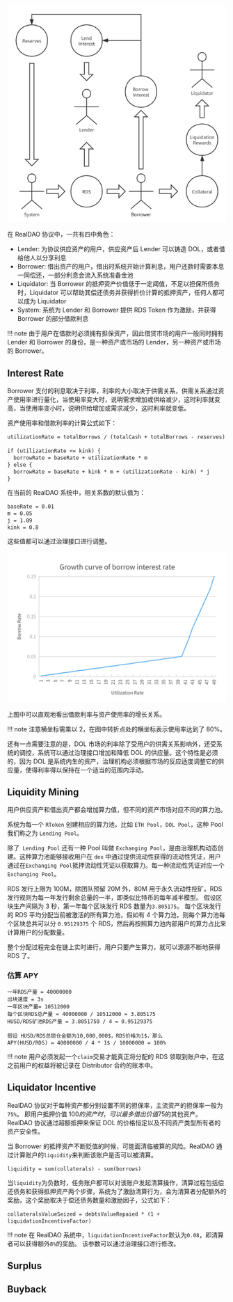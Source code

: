 ![](./economics.png)

在 RealDAO 协议中，一共有四中角色：

- Lender: 为协议供应资产的用户，供应资产后 Lender 可以铸造 DOL，或者借给他人以分享利息
- Borrower: 借出资产的用户，借出时系统开始计算利息，用户还款时需要本息一同偿还，一部分利息会流入系统准备金池
- Liquidator: 当 Borrower 的抵押资产价值低于一定阈值，不足以担保所债务时，Liquidator 可以帮助其偿还债务并获得折价计算的抵押资产，任何人都可以成为 Liquidator
- System: 系统为 Lender 和 Borrower 提供 RDS Token 作为激励，并获得 Borrower 的部分借款利息

<!-- prettier-ignore -->
!!! note
	由于用户在借款时必须拥有担保资产，因此借贷市场的用户一般同时拥有 Lender 和 Borrower 的身份，是一种资产或市场的 Lender，另一种资产或市场的 Borrower。

## Interest Rate

Borrower 支付的利息取决于利率，利率的大小取决于供需关系，供需关系通过资产使用率进行量化，当使用率变大时，说明需求增加或供给减少，这时利率就变高，当使用率变小时，说明供给增加或需求减少，这时利率就变低。

资产使用率和借款利率的计算公式如下：

```
utilizationRate = totalBorrows / (totalCash + totalBorrows - reserves)

if (utilizationRate <= kink) {
  borrowRate = baseRate + utilizationRate * m
} else {
  borrowRate = baseRate + kink * m + (utilizationRate - kink) * j
}
```

在当前的 RealDAO 系统中，相关系数的默认值为：

```
baseRate = 0.01
m = 0.05
j = 1.09
kink = 0.8
```

这些值都可以通过治理接口进行调整。

![](./growth_curve_of_borrow_rate.png)

上图中可以直观地看出借款利率与资产使用率的增长关系。

<!-- prettier-ignore -->
!!! note
	注意横坐标需乘以 2，在图中转折点处的横坐标表示使用率达到了 80%。

还有一点需要注意的是，DOL 市场的利率除了受用户的供需关系影响外，还受系统的调控，系统可以通过治理接口增加和降低 DOL 的供应量。这个特性是必须的，因为 DOL 是系统内生的资产，治理机构必须根据市场的反应适度调整它的供应量，使得利率得以保持在一个适当的范围内浮动。

## Liquidity Mining

用户供应资产和借出资产都会增加算力值，但不同的资产市场对应不同的算力池。

系统为每一个 `RToken` 创建相应的算力池，比如 `ETH Pool`，`DOL Pool`，这种 Pool 我们称之为 `Lending Pool`。

除了` Lending Pool` 还有一种 Pool 叫做 `Exchanging Pool`，是由治理机构动态创建。这种算力池能够接收用户在 `dex` 中通过提供流动性获得的流动性凭证，用户通过在`Exchanging Pool`抵押流动性凭证以获取算力。每一种流动性凭证对应一个 `Exchanging Pool`。

RDS 发行上限为 100M，除团队预留 20M 外，80M 用于永久流动性挖矿。RDS 发行规则为每一年发行剩余总量的一半，即类似比特币的每年减半模型。
假设区块生产间隔为 3 秒，第一年每个区块发行 RDS 数量为`3.805175`。
每个区块发行的 RDS 平均分配当前被激活的所有算力池，假如有 4 个算力池，则每个算力池每个区块总共可以分 `0.95129375` 个 RDS，然后再按照算力池内部用户的算力占比来计算用户的分配数量。

整个分配过程完全在链上实时进行，用户只要产生算力，就可以源源不断地获得 RDS 了。

### 估算 APY

```
一年RDS产量 = 40000000
出块速度 = 3s
一年区块产量= 10512000
每个区块RDS总产量 = 40000000 / 10512000 = 3.805175
HUSD/RDS矿池RDS产量 = 3.8051750 / 4 = 0.95129375

假设 HUSD/RDS总锁仓金额为10,000,000$，RDS价格为1$，那么
APY(HUSD/RDS) = 40000000 / 4 * 1$ / 10000000 = 100%
```

<!-- prettier-ignore -->
!!! note
	用户必须发起一个`claim`交易才能真正将分配的 RDS 领取到账户中，在这之前用户的权益将被记录在 Distributor 合约的账本中。

## Liquidator Incentive

RealDAO 协议对于每种资产都分别设置不同的担保率，主流资产的担保率一般为`75%`。
即用户抵押价值 100$的资产时，可以最多借出价值75$的其他资产。RealDAO 协议通过超额抵押来保证 DOL 的价格恒定以及不同资产类型所有者的资产安全性。

当 Borrower 的抵押资产不断贬值的时候，可能面清临被算的风险。RealDAO 通过计算账户的`liquidity`来判断该账户是否可以被清算。

```
liquidity = sum(collaterals) - sum(borrows)
```

当`liquidity`为负数时，任务账户都可以对该账户发起清算操作，清算过程包括偿还债务和获得抵押资产两个步骤，系统为了激励清算行为，会为清算者分配额外的奖励，这个奖励取决于偿还债务数量和激励因子，公式如下：

```
collateralsValueSeized = debtsValueRepaied * (1 + liquidationIncentiveFactor)
```

<!-- prettier-ignore -->
!!! note
	在 RealDAO 系统中，`liquidationIncentiveFactor`默认为`0.08`，即清算者可以获得额外`8%`的奖励。
	该参数可以通过治理接口进行修改。

## Surplus

## Buyback
